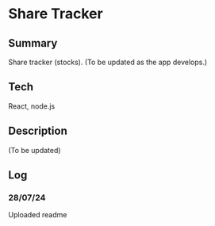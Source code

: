 # Share Tracker 



## Summary
Share tracker (stocks). 
(To be updated as the app develops.) 


## Tech
React, node.js

## Description
(To be updated)


## Log

### 28/07/24
Uploaded readme
